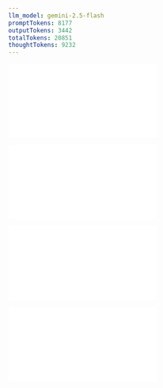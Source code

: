 ```yaml
---
llm_model: gemini-2.5-flash
promptTokens: 8177
outputTokens: 3442
totalTokens: 20851
thoughtTokens: 9232
---
```


![@](steps/prompt.f60f6f8d.md)

![@](steps/file.aaa139f4.md)

![@](steps/file.7fc9dcd9.md)

![@](steps/response.1531c115.md)